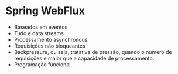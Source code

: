 # Spring WebFlux

- Baseados em eventos
- Tudo e data streams
- Processamento asynchronous
- Requisições não bloqueantes
- Backpressure, ou seja, tratativa de pressão, quando o numero de requisições e maior que a capacidade de processamento.
- Programação funcional.
